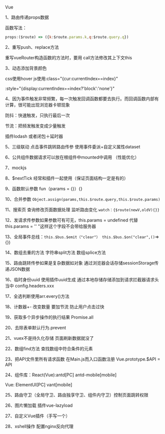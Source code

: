 Vue

1、路由传递props数据

函数写法：

```js
props:($route) => ({k:$route.params.k,q:$route.query.q})
```

 2、重写push、replace方法

重写vueRouter构造函数的方法时，要用 call方法修改其上下文this 

3、动态添加背景颜色

css使用hover    js使用:class="{cur:currentIndex==index}"

:style="{display:currentIndex==index?'block':'none'}"

4、因为事件触发非常频繁，每一次触发回调函数都要去执行。而回调函数内部有计算，很可能出现浏览器卡顿现象

防抖：快速触发，只执行最后一次

节流：把频发触发变成少量触发

插件lodash 或者闭包＋延时器

5、三级联动 点击事件跳转路由传参 使用事件委派+自定义属性dataset

6、公共组件数据请求可以放在根组件中mounted中调用 （性能优化）

7、mockjs

8、$nextTick 经常和插件一起使用（保证页面结构一定是有的）

9、函数默认参数 fun（params = {}）{}

10、合并参数 `Object.assign(params,this.$route.query,this.​$route.params)`

11、搜索页 查询修改页面数据处理 监听路由变化 `watch：{$route(newV,oldV){}}`

12、发请求传参数如果参数可有可无，this.params = undefined 代替this.params = '' "这样这个字段不会带给服务器

13、全局事件总线：`this.$bus.​$emit（"clear"） this.$bus.$on("clear",()`=>{})

14、数组去重的方法 字符串split方法 数组splice方法

15、路由跳转传参如果是复杂数据如对象 通过浏览器会话存储sessionStorage传递JSON数据

16、临时身份uuid 使用插件uuid生成 通过本地存储存储添加到请求拦截器请求头当中 config.headers.xxx

17、全选判断使用arr.every()方法

18、计数器+- 改变数量 要加节流 防止用户点击过快

19、获取多个异步操作的执行结果 Promise.all

20、去除表单默认行为.prevent

21、vuex不是持久化存储 页面刷新数据就没了

22、数组find方法 查找数组中符合条件的元素

23、把API文件里所有请求函数 在Main.js而入口函数注册 Vue.prototype.$API = API

24、组件库：React(Vue):antd[PC] antd-mobile[mobile]

Vue: ElementUI[PC] vant[mobile]

25、路由守卫（全局守卫、路由独享守卫、组件内守卫）控制页面跳转权限

26、图片懒加载 插件vue-lazyload

27、自定义Vue插件（手写一个）

28、xshell操作 配置nginx反向代理